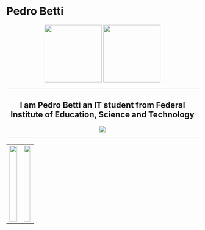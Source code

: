 <h1>Pedro Betti</h1>
<div id="header" align="center">
     <img src="https://github.com/malabetti/malabetti/assets/119712536/b081c515-d391-43ba-bf02-71c66bcfd448" height=150px/>
     <img src="https://media1.giphy.com/media/v1.Y2lkPTc5MGI3NjExZGU3ZWVlZTg1ZDdiYTgzZmJlZjY3MGEwZDQ1NTE0YjUxM2M2ZmZlYSZjdD1n/qgQUggAC3Pfv687qPC/giphy.gif" height=150px/>
</div>
<hr>
<!--<div display="flex" align="center">
   <img src="https://github.com/malabetti/malabetti/blob/output/github-contribution-grid-snake.svg"/><br>
</div>-->
<div display="flex" align="center">
     <h2>I am <b>Pedro Betti</b> an IT student from Federal Institute of Education, Science and Technology</h2>
     <img src="https://skillicons.dev/icons?i=python,c,kotlin,cpp,java,mysql"/>
</div>
<hr>
<table align="center">
<tr border="none">
<td width="50%" align="center">
  <img  align="center"  src="https://github-readme-stats.vercel.app/api?username=malabetti&theme=cobalt" height=200px width=100% />
<td width="50%" align="center">
  <img align="center"  src="https://github-readme-stats.vercel.app/api/top-langs/?username=malabetti&theme=cobalt&hide_progress=true" height=200px width=90%/>
  </td>
</tr>
</table>
